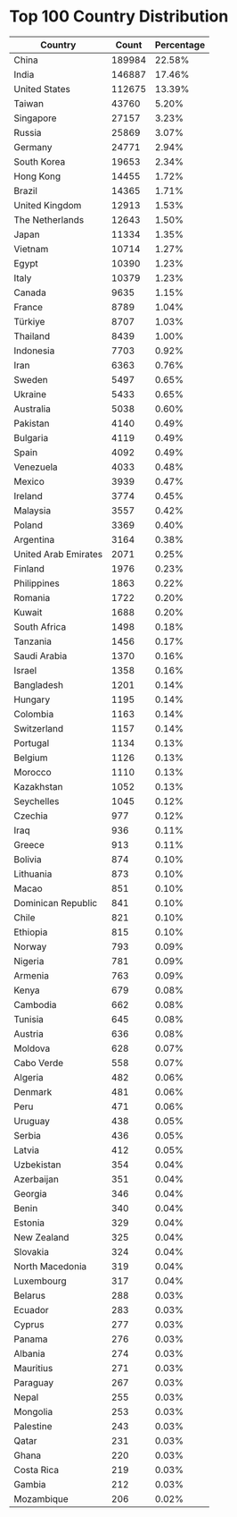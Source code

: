 # Top 100 Country Distribution
| Country | Count | Percentage |
|----|----|----|
| China | 189984 | 22.58% |
| India | 146887 | 17.46% |
| United States | 112675 | 13.39% |
| Taiwan | 43760 | 5.20% |
| Singapore | 27157 | 3.23% |
| Russia | 25869 | 3.07% |
| Germany | 24771 | 2.94% |
| South Korea | 19653 | 2.34% |
| Hong Kong | 14455 | 1.72% |
| Brazil | 14365 | 1.71% |
| United Kingdom | 12913 | 1.53% |
| The Netherlands | 12643 | 1.50% |
| Japan | 11334 | 1.35% |
| Vietnam | 10714 | 1.27% |
| Egypt | 10390 | 1.23% |
| Italy | 10379 | 1.23% |
| Canada | 9635 | 1.15% |
| France | 8789 | 1.04% |
| Türkiye | 8707 | 1.03% |
| Thailand | 8439 | 1.00% |
| Indonesia | 7703 | 0.92% |
| Iran | 6363 | 0.76% |
| Sweden | 5497 | 0.65% |
| Ukraine | 5433 | 0.65% |
| Australia | 5038 | 0.60% |
| Pakistan | 4140 | 0.49% |
| Bulgaria | 4119 | 0.49% |
| Spain | 4092 | 0.49% |
| Venezuela | 4033 | 0.48% |
| Mexico | 3939 | 0.47% |
| Ireland | 3774 | 0.45% |
| Malaysia | 3557 | 0.42% |
| Poland | 3369 | 0.40% |
| Argentina | 3164 | 0.38% |
| United Arab Emirates | 2071 | 0.25% |
| Finland | 1976 | 0.23% |
| Philippines | 1863 | 0.22% |
| Romania | 1722 | 0.20% |
| Kuwait | 1688 | 0.20% |
| South Africa | 1498 | 0.18% |
| Tanzania | 1456 | 0.17% |
| Saudi Arabia | 1370 | 0.16% |
| Israel | 1358 | 0.16% |
| Bangladesh | 1201 | 0.14% |
| Hungary | 1195 | 0.14% |
| Colombia | 1163 | 0.14% |
| Switzerland | 1157 | 0.14% |
| Portugal | 1134 | 0.13% |
| Belgium | 1126 | 0.13% |
| Morocco | 1110 | 0.13% |
| Kazakhstan | 1052 | 0.13% |
| Seychelles | 1045 | 0.12% |
| Czechia | 977 | 0.12% |
| Iraq | 936 | 0.11% |
| Greece | 913 | 0.11% |
| Bolivia | 874 | 0.10% |
| Lithuania | 873 | 0.10% |
| Macao | 851 | 0.10% |
| Dominican Republic | 841 | 0.10% |
| Chile | 821 | 0.10% |
| Ethiopia | 815 | 0.10% |
| Norway | 793 | 0.09% |
| Nigeria | 781 | 0.09% |
| Armenia | 763 | 0.09% |
| Kenya | 679 | 0.08% |
| Cambodia | 662 | 0.08% |
| Tunisia | 645 | 0.08% |
| Austria | 636 | 0.08% |
| Moldova | 628 | 0.07% |
| Cabo Verde | 558 | 0.07% |
| Algeria | 482 | 0.06% |
| Denmark | 481 | 0.06% |
| Peru | 471 | 0.06% |
| Uruguay | 438 | 0.05% |
| Serbia | 436 | 0.05% |
| Latvia | 412 | 0.05% |
| Uzbekistan | 354 | 0.04% |
| Azerbaijan | 351 | 0.04% |
| Georgia | 346 | 0.04% |
| Benin | 340 | 0.04% |
| Estonia | 329 | 0.04% |
| New Zealand | 325 | 0.04% |
| Slovakia | 324 | 0.04% |
| North Macedonia | 319 | 0.04% |
| Luxembourg | 317 | 0.04% |
| Belarus | 288 | 0.03% |
| Ecuador | 283 | 0.03% |
| Cyprus | 277 | 0.03% |
| Panama | 276 | 0.03% |
| Albania | 274 | 0.03% |
| Mauritius | 271 | 0.03% |
| Paraguay | 267 | 0.03% |
| Nepal | 255 | 0.03% |
| Mongolia | 253 | 0.03% |
| Palestine | 243 | 0.03% |
| Qatar | 231 | 0.03% |
| Ghana | 220 | 0.03% |
| Costa Rica | 219 | 0.03% |
| Gambia | 212 | 0.03% |
| Mozambique | 206 | 0.02% |
